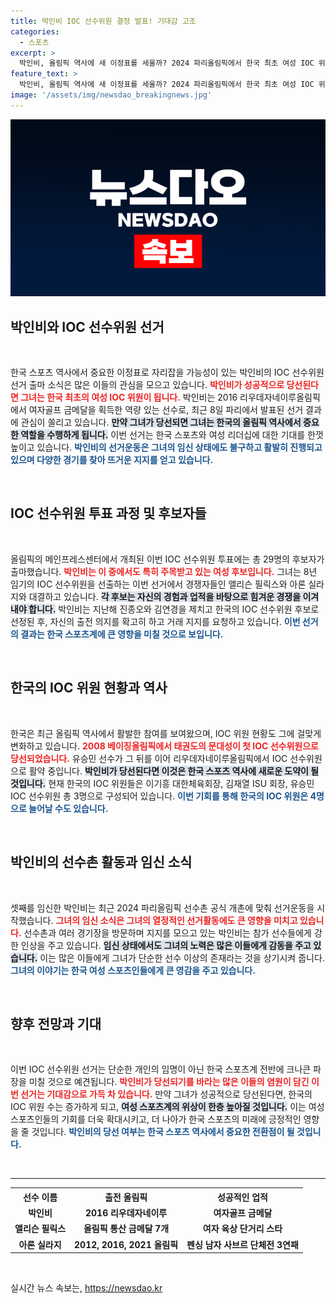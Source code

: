 ```yaml
---
title: 박인비 IOC 선수위원 결정 발표! 기대감 고조
categories:
  - 스포츠
excerpt: >
  박인비, 올림픽 역사에 새 이정표를 세울까? 2024 파리올림픽에서 한국 최초 여성 IOC 위원 후보로 출마한 그녀가 경쟁자들을 제치고 당선될 수 있을지 주목받고 있다.
feature_text: >
  박인비, 올림픽 역사에 새 이정표를 세울까? 2024 파리올림픽에서 한국 최초 여성 IOC 위원 후보로 출마한 그녀가 경쟁자들을 제치고 당선될 수 있을지 주목받고 있다.
image: '/assets/img/newsdao_breakingnews.jpg'
---
```


<p><img src="/assets/img/newsdao_breakingnews.jpg" alt="koreaapp 속보" /></p>

<h2 data-ke-size="size26">박인비와 IOC 선수위원 선거</h2>

<p data-ke-size="size16">&nbsp;</p>

<p>한국 스포츠 역사에서 중요한 이정표로 자리잡을 가능성이 있는 박인비의 IOC 선수위원 선거 출마 소식은 많은 이들의 관심을 모으고 있습니다. <b><span style="color: #ee2323;">박인비가 성공적으로 당선된다면 그녀는 한국 최초의 여성 IOC 위원이 됩니다.</span></b> 박인비는 2016 리우데자네이루올림픽에서 여자골프 금메달을 획득한 역량 있는 선수로, 최근 8일 파리에서 발표된 선거 결과에 관심이 쏠리고 있습니다. <b><span style="background-color: #21538527;">만약 그녀가 당선되면 그녀는 한국의 올림픽 역사에서 중요한 역할을 수행하게 됩니다.</span></b> 이번 선거는 한국 스포츠와 여성 리더십에 대한 기대를 한껏 높이고 있습니다. <b><span style="color: #1a5490;">박인비의 선거운동은 그녀의 임신 상태에도 불구하고 활발히 진행되고 있으며 다양한 경기를 찾아 뜨거운 지지를 얻고 있습니다.</span></b></p>

<p data-ke-size="size16">&nbsp;</p>

<h2 data-ke-size="size26">IOC 선수위원 투표 과정 및 후보자들</h2>

<p data-ke-size="size16">&nbsp;</p>

<p>올림픽의 메인프레스센터에서 개최된 이번 IOC 선수위원 투표에는 총 29명의 후보자가 출마했습니다. <b><span style="color: #ee2323;">박인비는 이 중에서도 특히 주목받고 있는 여성 후보입니다.</span></b> 그녀는 8년 임기의 IOC 선수위원을 선출하는 이번 선거에서 경쟁자들인 앨리슨 필릭스와 아론 실라지와 대결하고 있습니다. <b><span style="background-color: #21538527;">각 후보는 자신의 경험과 업적을 바탕으로 힘겨운 경쟁을 이겨내야 합니다.</span></b> 박인비는 지난해 진종오와 김연경을 제치고 한국의 IOC 선수위원 후보로 선정된 후, 자신의 출전 의지를 확고히 하고 거래 지지를 요청하고 있습니다. <b><span style="color: #1a5490;">이번 선거의 결과는 한국 스포츠계에 큰 영향을 미칠 것으로 보입니다.</span></b></p>

<p data-ke-size="size16">&nbsp;</p>

<h2 data-ke-size="size26">한국의 IOC 위원 현황과 역사</h2>

<p data-ke-size="size16">&nbsp;</p>

<p>한국은 최근 올림픽 역사에서 활발한 참여를 보여왔으며, IOC 위원 현황도 그에 걸맞게 변화하고 있습니다. <b><span style="color: #ee2323;">2008 베이징올림픽에서 태권도의 문대성이 첫 IOC 선수위원으로 당선되었습니다.</span></b> 유승민 선수가 그 뒤를 이어 리우데자네이루올림픽에서 IOC 선수위원으로 활약 중입니다. <b><span style="background-color: #21538527;">박인비가 당선된다면 이것은 한국 스포츠 역사에 새로운 도약이 될 것입니다.</span></b> 현재 한국의 IOC 위원들은 이기흥 대한체육회장, 김재열 ISU 회장, 유승민 IOC 선수위원 총 3명으로 구성되어 있습니다. <b><span style="color: #1a5490;">이번 기회를 통해 한국의 IOC 위원은 4명으로 늘어날 수도 있습니다.</span></b></p>

<p data-ke-size="size16">&nbsp;</p>

<h2 data-ke-size="size26">박인비의 선수촌 활동과 임신 소식</h2>

<p data-ke-size="size16">&nbsp;</p>

<p>셋째를 임신한 박인비는 최근 2024 파리올림픽 선수촌 공식 개촌에 맞춰 선거운동을 시작했습니다. <b><span style="color: #ee2323;">그녀의 임신 소식은 그녀의 열정적인 선거활동에도 큰 영향을 미치고 있습니다.</span></b> 선수촌과 여러 경기장을 방문하며 지지를 모으고 있는 박인비는 참가 선수들에게 강한 인상을 주고 있습니다. <b><span style="background-color: #21538527;">임신 상태에서도 그녀의 노력은 많은 이들에게 감동을 주고 있습니다.</span></b> 이는 많은 이들에게 그녀가 단순한 선수 이상의 존재라는 것을 상기시켜 줍니다. <b><span style="color: #1a5490;">그녀의 이야기는 한국 여성 스포츠인들에게 큰 영감을 주고 있습니다.</span></b></p>

<p data-ke-size="size16">&nbsp;</p>

<h2 data-ke-size="size26">향후 전망과 기대</h2>

<p data-ke-size="size16">&nbsp;</p>

<p>이번 IOC 선수위원 선거는 단순한 개인의 임명이 아닌 한국 스포츠계 전반에 크나큰 파장을 미칠 것으로 예견됩니다. <b><span style="color: #ee2323;">박인비가 당선되기를 바라는 많은 이들의 염원이 담긴 이번 선거는 기대감으로 가득 차 있습니다.</span></b> 만약 그녀가 성공적으로 당선된다면, 한국의 IOC 위원 수는 증가하게 되고, <b><span style="background-color: #21538527;">여성 스포츠계의 위상이 한층 높아질 것입니다.</span></b> 이는 여성 스포츠인들의 기회를 더욱 확대시키고, 더 나아가 한국 스포츠의 미래에 긍정적인 영향을 줄 것입니다. <b><span style="color: #1a5490;">박인비의 당선 여부는 한국 스포츠 역사에서 중요한 전환점이 될 것입니다.</span></b></p>

<p data-ke-size="size16">&nbsp;</p>

<hr>

<table style="width: 100%;">
<tr>
<th>선수 이름</th>
<th>출전 올림픽</th>
<th>성공적인 업적</th>
</tr>
<tr>
<td style="text-align: center; height: 17px;"><b>박인비</b></td>
<td style="text-align: center; height: 17px;"><b>2016 리우데자네이루</b></td>
<td style="text-align: center; height: 17px;"><b>여자골프 금메달</b></td>
</tr>
<tr>
<td style="text-align: center; height: 17px;"><b>앨리슨 필릭스</b></td>
<td style="text-align: center; height: 17px;"><b>올림픽 통산 금메달 7개</b></td>
<td style="text-align: center; height: 17px;"><b>여자 육상 단거리 스타</b></td>
</tr>
<tr>
<td style="text-align: center; height: 17px;"><b>아론 실라지</b></td>
<td style="text-align: center; height: 17px;"><b>2012, 2016, 2021 올림픽</b></td>
<td style="text-align: center; height: 17px;"><b>펜싱 남자 사브르 단체전 3연패</b></td>
</tr>
</table>

<p data-ke-size="size16">&nbsp;</p>
실시간 뉴스 속보는, <a href="https://newsdao.kr" rel="dofollow">https://newsdao.kr</a>


